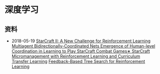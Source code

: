 # 深度学习

## 资料

 

 * 2018-05-19
 [StarCraft II: A New Challenge for Reinforcement Learning](https://github.com/usiege/Deep-Learning/blob/master/paper/StarCraft%20II.pdf)
 [Multiagent Bidirectionally-Coordinated Nets
Emergence of Human-level Coordination in Learning to Play StarCraft Combat Games∗
](https://github.com/usiege/Deep-Learning/blob/master/paper/1703.10069.pdf)
 [StarCraft Micromanagement with Reinforcement
Learning and Curriculum Transfer Learning](https://github.com/usiege/Deep-Learning/blob/master/paper/1804.00810.pdf)
 [Feedback-Based Tree Search for Reinforcement Learning](https://github.com/usiege/Deep-Learning/blob/master/paper/1805.05935.pdf)